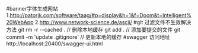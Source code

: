#banner字体生成网站
1.http://patorjk.com/software/taag/#p=display&h=1&f=Doom&t=Intelligent%20WebApp
2.http://www.network-science.de/ascii/
#git 过滤文件不生效解决方法
git rm -r --cached . // 删除本地缓存
git add . // 添加要提交的文件
git commit -m 'update .gitignore' // 更新本地的缓存
#swagger 访问地址
http://localhost:20400/swagger-ui.html